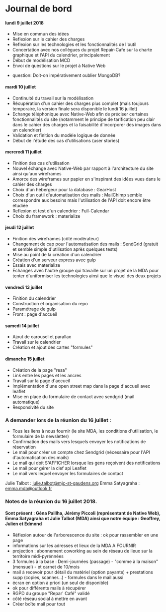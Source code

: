 # Journal de bord

#### lundi 9 juillet 2018
* Mise en commun des idées
* Reflexion sur le cahier des charges
* Reflexion sur les technologies et les fonctionnalités de l'outil
* Concertation avec nos collègues du projet Repair-Cafe sur la charte graphique et l'API du calendrier, principalement
* Début de modélisation MCD
* Envoi de questions sur le projet à Native Web

- question: Doit-on impérativement oublier MongoDB?

#### mardi 10 juillet
* Continuité du travail sur la modélisation
* Récupération d'un cahier des charges plus complet (mais toujours temporaire, la version finale sera disponible le lundi 16 juillet)
* Echange téléphonique avec Native-Web afin de préciser certaines fonctionnalités du site (notamment le principe de tarification peu clair dans le cahier des charges et la faisabilité d'incorporer des images dans un calendrier)
* Validation et finition du modèle logique de donnée
* Début de l'étude des cas d'utilisations (user stories)

#### mercredi 11 juillet
* Finition des cas d'utilisation
* Nouvel échange avec Native-Web par rapport à l'architecture du site ainsi qu'aux wireframes
* Amorce des wireframes sur papier en s'inspirant des idées vues dans le cahier des charges
* Choix d'un hébergeur pour la database : GearHost
* Choix d'un outil d'automatisation des mails : MailChimp semble correspondre aux besoins mais l'utilisation de l'API doit encore être étudiée
* Reflexion et test d'un calendrier : Full-Calendar
* Choix du framework : materialize

#### jeudi 12 juillet
* Finition des wireframes (côté modérateur)
* Changement de cap pour l'automatisation des mails : SendGrid (gratuit et semble simple d'utilisation après quelques tests)
* Mise au point de la création d'un calendrier
* Création d'un serveur express avec gulp
* Essais avec materialize
* Echanges avec l'autre groupe qui travaille sur un projet de la MDA pour tenter d'uniformiser les technologies ainsi que le visuel des deux projets

#### vendredi 13 juillet
* Finition du calendrier
* Construction et organisation du repo
* Paramétrage de gulp
* Front : page d'accueil

#### samedi 14 juillet
* Ajout de carousel et parallax
* Travail sur le calendrier
* Création et ajout des cartes "formules"

#### dimanche 15 juillet
* Création de la page "resa"
* Link entre les pages et les ancres
* Travail sur la page d'accueil
* Implémentation d'une open street map dans la page d'accueil avec leaflet
* Mise en place du formulaire de contact avec  sendgrid (mail automatique)
* Responsivité du site


### A demander lors de la réunion du 16 juillet :
* Tous les liens à nous fournir (le site MDA, les conditions d'utilisation, le formulaire de la newsletter)
* Confirmation des mails vers lesquels envoyer les notifications de réservation
* Le mail pour créer un compte chez Sendgrid (nécessaire pour l'API d'automatisation des mails)
* Le mail qui doit S'AFFICHER lorsque les gens reçoivent des notifications
* Le mail pour gérer la clef api Leaflet
* Le mail vers lequel envoyer les formulaires de contact


Julie Talbot : julie.talbot@mjc-st-gaudens.org
Emma Satyagraha : emma.mda@outlook.fr


### Notes de la réunion du 16 juillet 2018.
#### Sont présent : Géna Paillha, Jérémy Piccoli (représentant de Native Web), Emma Satyagraha et Julie Talbot (MDA) ainsi que notre équipe : Geoffrey, Julien et Edmond

* Réflexion autour de l'arborescence du site : ok pour rassembler en une page
* informations sur les adresses et lieux de la MDA A FOURNIR
* projection : abonnement coworking au sein de réseau de lieux sur la territoire midi-pyrénnées
* 3 formules à la base : Demi-journées (passage) - "comme à la maison" (mensuel) - et carnet de 10/mois
* mail à recevoir pour détail du matériel (option payante) + prestations supp (copies, scanner...) - formules dans le mail aussi
* écran en option à priori (un seul de disponible)
* ok pour différents mails à récupérer
* RGPD du groupe "Repar' Café" validé
* côté réseau social à mettre en avant
* Créer boîte mail pour tout
